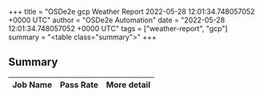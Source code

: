 +++
title = "OSDe2e gcp Weather Report 2022-05-28 12:01:34.748057052 +0000 UTC"
author = "OSDe2e Automation"
date = "2022-05-28 12:01:34.748057052 +0000 UTC"
tags = ["weather-report", "gcp"]
summary = "<table class=\"summary\"></table>"
+++
## Summary

| Job Name | Pass Rate | More detail |
|----------|-----------|-------------|




